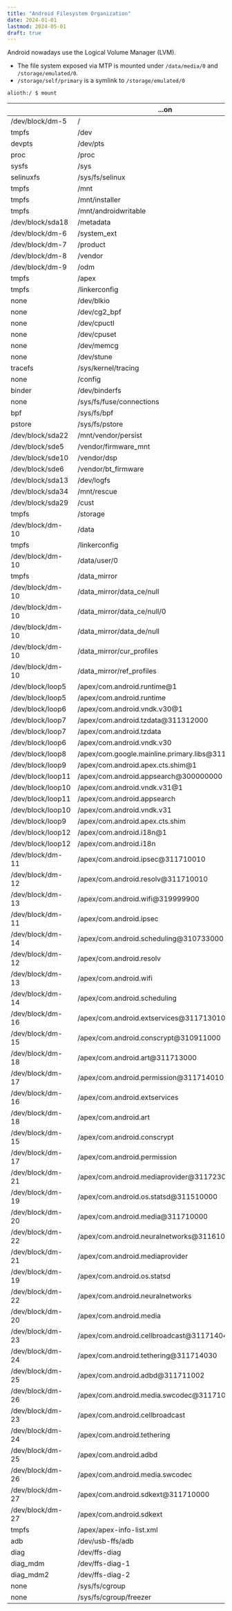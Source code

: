 ```yaml
---
title: "Android Filesystem Organization"
date: 2024-01-01
lastmod: 2024-05-01
draft: true
---
```


Android nowadays use the Logical Volume Manager (LVM).

- The file system exposed via MTP is mounted under `/data/media/0` and `/storage/emulated/0`.
- `/storage/self/primary` is a symlink to `/storage/emulated/0`

```
alioth:/ $ mount 
```

|                   | ...on                                            | ...type                                                                                                                                                                                                                                                                                                            |
|-------------------|--------------------------------------------------|--------------------------------------------------------------------------------------------------------------------------------------------------------------------------------------------------------------------------------------------------------------------------------------------------------------------|
| /dev/block/dm-5   | /                                                | ext4 (ro,seclabel,relatime,discard)                                                                                                                                                                                                                                                                                |
| tmpfs             | /dev                                             | tmpfs (rw,seclabel,nosuid,relatime,size=5920880k,nr_inodes=1480220,mode=755)                                                                                                                                                                                                                                       |
| devpts            | /dev/pts                                         | devpts (rw,seclabel,relatime,mode=600,ptmxmode=000)                                                                                                                                                                                                                                                                |
| proc              | /proc                                            | proc (rw,relatime,gid=3009,hidepid=2)                                                                                                                                                                                                                                                                              |
| sysfs             | /sys                                             | sysfs (rw,seclabel,relatime)                                                                                                                                                                                                                                                                                       |
| selinuxfs         | /sys/fs/selinux                                  | selinuxfs (rw,relatime)                                                                                                                                                                                                                                                                                            |
| tmpfs             | /mnt                                             | tmpfs (rw,seclabel,nosuid,nodev,noexec,relatime,size=5920880k,nr_inodes=1480220,mode=755,gid=1000)                                                                                                                                                                                                                 |
| tmpfs             | /mnt/installer                                   | tmpfs (rw,seclabel,nosuid,nodev,noexec,relatime,size=5920880k,nr_inodes=1480220,mode=755,gid=1000)                                                                                                                                                                                                                 |
| tmpfs             | /mnt/androidwritable                             | tmpfs (rw,seclabel,nosuid,nodev,noexec,relatime,size=5920880k,nr_inodes=1480220,mode=755,gid=1000)                                                                                                                                                                                                                 |
| /dev/block/sda18  | /metadata                                        | ext4 (rw,seclabel,nosuid,nodev,noatime,discard)                                                                                                                                                                                                                                                                    |
| /dev/block/dm-6   | /system_ext                                      | ext4 (ro,seclabel,relatime,discard)                                                                                                                                                                                                                                                                                |
| /dev/block/dm-7   | /product                                         | ext4 (ro,seclabel,relatime,discard)                                                                                                                                                                                                                                                                                |
| /dev/block/dm-8   | /vendor                                          | ext4 (ro,seclabel,relatime,discard)                                                                                                                                                                                                                                                                                |
| /dev/block/dm-9   | /odm                                             | ext4 (ro,seclabel,relatime,discard)                                                                                                                                                                                                                                                                                |
| tmpfs             | /apex                                            | tmpfs (rw,seclabel,nosuid,nodev,noexec,relatime,size=5920880k,nr_inodes=1480220,mode=755)                                                                                                                                                                                                                          |
| tmpfs             | /linkerconfig                                    | tmpfs (rw,seclabel,nosuid,nodev,noexec,relatime,size=5920880k,nr_inodes=1480220,mode=755)                                                                                                                                                                                                                          |
| none              | /dev/blkio                                       | cgroup (rw,nosuid,nodev,noexec,relatime,blkio)                                                                                                                                                                                                                                                                     |
| none              | /dev/cg2_bpf                                     | cgroup2 (rw,nosuid,nodev,noexec,relatime)                                                                                                                                                                                                                                                                          |
| none              | /dev/cpuctl                                      | cgroup (rw,nosuid,nodev,noexec,relatime,cpu)                                                                                                                                                                                                                                                                       |
| none              | /dev/cpuset                                      | cgroup (rw,nosuid,nodev,noexec,relatime,cpuset,noprefix,release_agent=/sbin/cpuset_release_agent)                                                                                                                                                                                                                  |
| none              | /dev/memcg                                       | cgroup (rw,nosuid,nodev,noexec,relatime,memory)                                                                                                                                                                                                                                                                    |
| none              | /dev/stune                                       | cgroup (rw,nosuid,nodev,noexec,relatime,schedtune)                                                                                                                                                                                                                                                                 |
| tracefs           | /sys/kernel/tracing                              | tracefs (rw,seclabel,relatime)                                                                                                                                                                                                                                                                                     |
| none              | /config                                          | configfs (rw,nosuid,nodev,noexec,relatime)                                                                                                                                                                                                                                                                         |
| binder            | /dev/binderfs                                    | binder (rw,relatime,max=1048576,stats=global)                                                                                                                                                                                                                                                                      |
| none              | /sys/fs/fuse/connections                         | fusectl (rw,relatime)                                                                                                                                                                                                                                                                                              |
| bpf               | /sys/fs/bpf                                      | bpf (rw,nosuid,nodev,noexec,relatime)                                                                                                                                                                                                                                                                              |
| pstore            | /sys/fs/pstore                                   | pstore (rw,seclabel,nosuid,nodev,noexec,relatime)                                                                                                                                                                                                                                                                  |
| /dev/block/sda22  | /mnt/vendor/persist                              | ext4 (rw,seclabel,nosuid,nodev,noatime)                                                                                                                                                                                                                                                                            |
| /dev/block/sde5   | /vendor/firmware_mnt                             | vfat (ro,context=u:object_r:firmware_file:s0,relatime,uid=1000,gid=1000,fmask=0337,dmask=0227,codepage=437,iocharset=iso8859-1,shortname=lower,errors=remount-ro)                                                                                                                                                  |
| /dev/block/sde10  | /vendor/dsp                                      | ext4 (ro,seclabel,nosuid,nodev,relatime)                                                                                                                                                                                                                                                                           |
| /dev/block/sde6   | /vendor/bt_firmware                              | vfat (ro,context=u:object_r:bt_firmware_file:s0,relatime,uid=1002,gid=3002,fmask=0337,dmask=0227,codepage=437,iocharset=iso8859-1,shortname=lower,errors=remount-ro)                                                                                                                                               |
| /dev/block/sda13  | /dev/logfs                                       | vfat (rw,noatime,uid=1000,gid=1000,fmask=0006,dmask=0006,allow_utime=0020,codepage=437,iocharset=iso8859-1,shortname=mixed,errors=remount-ro)                                                                                                                                                                      |
| /dev/block/sda34  | /mnt/rescue                                      | ext4 (rw,seclabel,noatime)                                                                                                                                                                                                                                                                                         |
| /dev/block/sda29  | /cust                                            | ext4 (ro,seclabel,nosuid,nodev,noatime)                                                                                                                                                                                                                                                                            |
| tmpfs             | /storage                                         | tmpfs (rw,seclabel,nosuid,nodev,noexec,relatime,size=5920880k,nr_inodes=1480220,mode=755,gid=1000)                                                                                                                                                                                                                 |
| /dev/block/dm-10  | /data                                            | f2fs (rw,lazytime,seclabel,nosuid,nodev,noatime,background_gc=on,gc_merge,discard,no_heap,user_xattr,inline_xattr,acl,inline_data,inline_dentry,flush_merge,extent_cache,mode=adaptive,active_logs=6,reserve_root=32768,resuid=0,resgid=1065,inlinecrypt,alloc_mode=default,checkpoint_merge,fsync_mode=nobarrier) |
| tmpfs             | /linkerconfig                                    | tmpfs (rw,seclabel,nosuid,nodev,noexec,relatime,size=5920880k,nr_inodes=1480220,mode=755)                                                                                                                                                                                                                          |
| /dev/block/dm-10  | /data/user/0                                     | f2fs (rw,lazytime,seclabel,nosuid,nodev,noatime,background_gc=on,gc_merge,discard,no_heap,user_xattr,inline_xattr,acl,inline_data,inline_dentry,flush_merge,extent_cache,mode=adaptive,active_logs=6,reserve_root=32768,resuid=0,resgid=1065,inlinecrypt,alloc_mode=default,checkpoint_merge,fsync_mode=nobarrier) |
| tmpfs             | /data_mirror                                     | tmpfs (rw,seclabel,nosuid,nodev,noexec,relatime,size=5920880k,nr_inodes=1480220,mode=700,gid=1000)                                                                                                                                                                                                                 |
| /dev/block/dm-10  | /data_mirror/data_ce/null                        | f2fs (rw,lazytime,seclabel,nosuid,nodev,noatime,background_gc=on,gc_merge,discard,no_heap,user_xattr,inline_xattr,acl,inline_data,inline_dentry,flush_merge,extent_cache,mode=adaptive,active_logs=6,reserve_root=32768,resuid=0,resgid=1065,inlinecrypt,alloc_mode=default,checkpoint_merge,fsync_mode=nobarrier) |
| /dev/block/dm-10  | /data_mirror/data_ce/null/0                      | f2fs (rw,lazytime,seclabel,nosuid,nodev,noatime,background_gc=on,gc_merge,discard,no_heap,user_xattr,inline_xattr,acl,inline_data,inline_dentry,flush_merge,extent_cache,mode=adaptive,active_logs=6,reserve_root=32768,resuid=0,resgid=1065,inlinecrypt,alloc_mode=default,checkpoint_merge,fsync_mode=nobarrier) |
| /dev/block/dm-10  | /data_mirror/data_de/null                        | f2fs (rw,lazytime,seclabel,nosuid,nodev,noatime,background_gc=on,gc_merge,discard,no_heap,user_xattr,inline_xattr,acl,inline_data,inline_dentry,flush_merge,extent_cache,mode=adaptive,active_logs=6,reserve_root=32768,resuid=0,resgid=1065,inlinecrypt,alloc_mode=default,checkpoint_merge,fsync_mode=nobarrier) |
| /dev/block/dm-10  | /data_mirror/cur_profiles                        | f2fs (rw,lazytime,seclabel,nosuid,nodev,noatime,background_gc=on,gc_merge,discard,no_heap,user_xattr,inline_xattr,acl,inline_data,inline_dentry,flush_merge,extent_cache,mode=adaptive,active_logs=6,reserve_root=32768,resuid=0,resgid=1065,inlinecrypt,alloc_mode=default,checkpoint_merge,fsync_mode=nobarrier) |
| /dev/block/dm-10  | /data_mirror/ref_profiles                        | f2fs (rw,lazytime,seclabel,nosuid,nodev,noatime,background_gc=on,gc_merge,discard,no_heap,user_xattr,inline_xattr,acl,inline_data,inline_dentry,flush_merge,extent_cache,mode=adaptive,active_logs=6,reserve_root=32768,resuid=0,resgid=1065,inlinecrypt,alloc_mode=default,checkpoint_merge,fsync_mode=nobarrier) |
| /dev/block/loop5  | /apex/com.android.runtime@1                      | ext4 (ro,dirsync,seclabel,nodev,noatime)                                                                                                                                                                                                                                                                           |
| /dev/block/loop5  | /apex/com.android.runtime                        | ext4 (ro,dirsync,seclabel,nodev,noatime)                                                                                                                                                                                                                                                                           |
| /dev/block/loop6  | /apex/com.android.vndk.v30@1                     | ext4 (ro,dirsync,seclabel,nodev,noatime)                                                                                                                                                                                                                                                                           |
| /dev/block/loop7  | /apex/com.android.tzdata@311312000               | ext4 (ro,dirsync,seclabel,nodev,noatime)                                                                                                                                                                                                                                                                           |
| /dev/block/loop7  | /apex/com.android.tzdata                         | ext4 (ro,dirsync,seclabel,nodev,noatime)                                                                                                                                                                                                                                                                           |
| /dev/block/loop6  | /apex/com.android.vndk.v30                       | ext4 (ro,dirsync,seclabel,nodev,noatime)                                                                                                                                                                                                                                                                           |
| /dev/block/loop8  | /apex/com.google.mainline.primary.libs@311729000 | ext4 (ro,dirsync,seclabel,nodev,noatime)                                                                                                                                                                                                                                                                           |
| /dev/block/loop9  | /apex/com.android.apex.cts.shim@1                | ext4 (ro,dirsync,seclabel,nodev,noatime)                                                                                                                                                                                                                                                                           |
| /dev/block/loop11 | /apex/com.android.appsearch@300000000            | ext4 (ro,dirsync,seclabel,nodev,noatime)                                                                                                                                                                                                                                                                           |
| /dev/block/loop10 | /apex/com.android.vndk.v31@1                     | ext4 (ro,dirsync,seclabel,nodev,noatime)                                                                                                                                                                                                                                                                           |
| /dev/block/loop11 | /apex/com.android.appsearch                      | ext4 (ro,dirsync,seclabel,nodev,noatime)                                                                                                                                                                                                                                                                           |
| /dev/block/loop10 | /apex/com.android.vndk.v31                       | ext4 (ro,dirsync,seclabel,nodev,noatime)                                                                                                                                                                                                                                                                           |
| /dev/block/loop9  | /apex/com.android.apex.cts.shim                  | ext4 (ro,dirsync,seclabel,nodev,noatime)                                                                                                                                                                                                                                                                           |
| /dev/block/loop12 | /apex/com.android.i18n@1                         | ext4 (ro,dirsync,seclabel,nodev,noatime)                                                                                                                                                                                                                                                                           |
| /dev/block/loop12 | /apex/com.android.i18n                           | ext4 (ro,dirsync,seclabel,nodev,noatime)                                                                                                                                                                                                                                                                           |
| /dev/block/dm-11  | /apex/com.android.ipsec@311710010                | ext4 (ro,dirsync,seclabel,nodev,noatime)                                                                                                                                                                                                                                                                           |
| /dev/block/dm-12  | /apex/com.android.resolv@311710010               | ext4 (ro,dirsync,seclabel,nodev,noatime)                                                                                                                                                                                                                                                                           |
| /dev/block/dm-13  | /apex/com.android.wifi@319999900                 | ext4 (ro,dirsync,seclabel,nodev,noatime)                                                                                                                                                                                                                                                                           |
| /dev/block/dm-11  | /apex/com.android.ipsec                          | ext4 (ro,dirsync,seclabel,nodev,noatime)                                                                                                                                                                                                                                                                           |
| /dev/block/dm-14  | /apex/com.android.scheduling@310733000           | ext4 (ro,dirsync,seclabel,nodev,noatime)                                                                                                                                                                                                                                                                           |
| /dev/block/dm-12  | /apex/com.android.resolv                         | ext4 (ro,dirsync,seclabel,nodev,noatime)                                                                                                                                                                                                                                                                           |
| /dev/block/dm-13  | /apex/com.android.wifi                           | ext4 (ro,dirsync,seclabel,nodev,noatime)                                                                                                                                                                                                                                                                           |
| /dev/block/dm-14  | /apex/com.android.scheduling                     | ext4 (ro,dirsync,seclabel,nodev,noatime)                                                                                                                                                                                                                                                                           |
| /dev/block/dm-16  | /apex/com.android.extservices@311713010          | ext4 (ro,dirsync,seclabel,nodev,noatime)                                                                                                                                                                                                                                                                           |
| /dev/block/dm-15  | /apex/com.android.conscrypt@310911000            | ext4 (ro,dirsync,seclabel,nodev,noatime)                                                                                                                                                                                                                                                                           |
| /dev/block/dm-18  | /apex/com.android.art@311713000                  | ext4 (ro,dirsync,seclabel,nodev,noatime)                                                                                                                                                                                                                                                                           |
| /dev/block/dm-17  | /apex/com.android.permission@311714010           | ext4 (ro,dirsync,seclabel,nodev,noatime)                                                                                                                                                                                                                                                                           |
| /dev/block/dm-16  | /apex/com.android.extservices                    | ext4 (ro,dirsync,seclabel,nodev,noatime)                                                                                                                                                                                                                                                                           |
| /dev/block/dm-18  | /apex/com.android.art                            | ext4 (ro,dirsync,seclabel,nodev,noatime)                                                                                                                                                                                                                                                                           |
| /dev/block/dm-15  | /apex/com.android.conscrypt                      | ext4 (ro,dirsync,seclabel,nodev,noatime)                                                                                                                                                                                                                                                                           |
| /dev/block/dm-17  | /apex/com.android.permission                     | ext4 (ro,dirsync,seclabel,nodev,noatime)                                                                                                                                                                                                                                                                           |
| /dev/block/dm-21  | /apex/com.android.mediaprovider@311723020        | ext4 (ro,dirsync,seclabel,nodev,noatime)                                                                                                                                                                                                                                                                           |
| /dev/block/dm-19  | /apex/com.android.os.statsd@311510000            | ext4 (ro,dirsync,seclabel,nodev,noatime)                                                                                                                                                                                                                                                                           |
| /dev/block/dm-20  | /apex/com.android.media@311710000                | ext4 (ro,dirsync,seclabel,nodev,noatime)                                                                                                                                                                                                                                                                           |
| /dev/block/dm-22  | /apex/com.android.neuralnetworks@311610000       | ext4 (ro,dirsync,seclabel,nodev,noatime)                                                                                                                                                                                                                                                                           |
| /dev/block/dm-21  | /apex/com.android.mediaprovider                  | ext4 (ro,dirsync,seclabel,nodev,noatime)                                                                                                                                                                                                                                                                           |
| /dev/block/dm-19  | /apex/com.android.os.statsd                      | ext4 (ro,dirsync,seclabel,nodev,noatime)                                                                                                                                                                                                                                                                           |
| /dev/block/dm-22  | /apex/com.android.neuralnetworks                 | ext4 (ro,dirsync,seclabel,nodev,noatime)                                                                                                                                                                                                                                                                           |
| /dev/block/dm-20  | /apex/com.android.media                          | ext4 (ro,dirsync,seclabel,nodev,noatime)                                                                                                                                                                                                                                                                           |
| /dev/block/dm-23  | /apex/com.android.cellbroadcast@311714040        | ext4 (ro,dirsync,seclabel,nodev,noatime)                                                                                                                                                                                                                                                                           |
| /dev/block/dm-24  | /apex/com.android.tethering@311714030            | ext4 (ro,dirsync,seclabel,nodev,noatime)                                                                                                                                                                                                                                                                           |
| /dev/block/dm-25  | /apex/com.android.adbd@311711002                 | ext4 (ro,dirsync,seclabel,nodev,noatime)                                                                                                                                                                                                                                                                           |
| /dev/block/dm-26  | /apex/com.android.media.swcodec@311710000        | ext4 (ro,dirsync,seclabel,nodev,noatime)                                                                                                                                                                                                                                                                           |
| /dev/block/dm-23  | /apex/com.android.cellbroadcast                  | ext4 (ro,dirsync,seclabel,nodev,noatime)                                                                                                                                                                                                                                                                           |
| /dev/block/dm-24  | /apex/com.android.tethering                      | ext4 (ro,dirsync,seclabel,nodev,noatime)                                                                                                                                                                                                                                                                           |
| /dev/block/dm-25  | /apex/com.android.adbd                           | ext4 (ro,dirsync,seclabel,nodev,noatime)                                                                                                                                                                                                                                                                           |
| /dev/block/dm-26  | /apex/com.android.media.swcodec                  | ext4 (ro,dirsync,seclabel,nodev,noatime)                                                                                                                                                                                                                                                                           |
| /dev/block/dm-27  | /apex/com.android.sdkext@311710000               | ext4 (ro,dirsync,seclabel,nodev,noatime)                                                                                                                                                                                                                                                                           |
| /dev/block/dm-27  | /apex/com.android.sdkext                         | ext4 (ro,dirsync,seclabel,nodev,noatime)                                                                                                                                                                                                                                                                           |
| tmpfs             | /apex/apex-info-list.xml                         | tmpfs (rw,seclabel,nosuid,nodev,noexec,relatime,size=5920880k,nr_inodes=1480220,mode=755)                                                                                                                                                                                                                          |
| adb               | /dev/usb-ffs/adb                                 | functionfs (rw,relatime)                                                                                                                                                                                                                                                                                           |
| diag              | /dev/ffs-diag                                    | functionfs (rw,relatime)                                                                                                                                                                                                                                                                                           |
| diag_mdm          | /dev/ffs-diag-1                                  | functionfs (rw,relatime)                                                                                                                                                                                                                                                                                           |
| diag_mdm2         | /dev/ffs-diag-2                                  | functionfs (rw,relatime)                                                                                                                                                                                                                                                                                           |
| none              | /sys/fs/cgroup                                   | tmpfs (rw,seclabel,relatime,mode=750,gid=1000)                                                                                                                                                                                                                                                                     |
| none              | /sys/fs/cgroup/freezer                           | cgroup (rw,relatime,freezer)                                                                                                                                                                                                                                                                                       |



